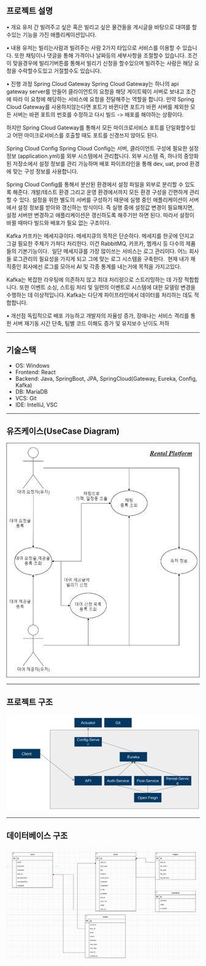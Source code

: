 ## 프로젝트 설명
• 개요
유저 간 빌려주고 싶은 혹은 빌리고 싶은 물건들을 게시글을 바탕으로 대여를 할수있는 기능을 가진 애플리케이션입니다.

• 내용
유저는 빌리는사람과 빌려주는 사람 2가지 타입으로 서비스를 이용할 수 있습니다.
또한 채팅이나 댓글을 통해 가격이나 날짜등의 세부사항을 조절할수 있습니다.
조건이 맞을경우에 빌리기버튼를 통해서 빌리기 신청을 할수있으며 빌려주는 사람은 해당 요청을 수락할수도있고 거절할수도 있습니다.

• 진행 과정
Spring Cloud Gateway
Spring Cloud Gateway는 하나의 api gateway server를 만들어 클라이언트의 요청을 해당 게이트웨이 서버로 보내고 조건에 따라 이 요청에 해당하는 서비스에 요청을 전달해주는 역할을 합니다.
만약 Spring Cloud Gateway를 사용하지않는다면 포트가 바뀐다면 포트가 바뀐 서버를 제외한 모든 서버는 바뀐 포트의 번호를 수정하고 다시 빌드 -> 배포를 해야하는 상황이다.

하지만 Spring Cloud Gateway를 통해서 모든 마이크로서비스 포트를 단일화할수있고 어떤 마이크로서비스를 호출할 때도 포트를 신경쓰지 않아도 된다.


Spring Cloud Config
Spring Cloud Config는 서버, 클라이언트 구성에 필요한 설정 정보 (application.yml)를 외부 시스템에서 관리합니다. 외부 시스템 즉, 하나의 중앙화된 저장소에서 설정 정보를 관리 가능하며 배포 파이프라인을 통해 dev, uat, prod 환경에 맞는 구성 정보를 사용합니다.

Spring Cloud Config를 통해서 분산된 환경에서 설정 파일을 외부로 분리할 수 있도록 해준다. 개발/테스트 환경 그리고 운영 환경에서까지 모든 환경 구성을 간편하게 관리할 수 있다. 설정을 위한 별도의 서버를 구성하기 때문에 실행 중인 애플리케이션이 서버에서 설정 정보를 받아와 갱신하는 방식이다. 즉 실행 중에 설정값 변경이 필요해지면, 설정 서버만 변경하고 애플리케이션은 갱신하도록 해주기만 하면 된다. 따라서 설정이 바뀔 때마다 빌드와 배포가 필요 없는 구조이다.


Kafka
카프카는 메세지큐이다. 메세지큐의 목적은 단순하다. 메세지를 한곳에 던지고 그걸 필요한 주체가 가져다 처리한다. 이건 RabbitMQ, 카프카, 멤캐시 등 다수의 제품들의 기본기능이다.  일단 메세지큐를 가장 많이쓰는 서비스는 로그 관리이다. 어느 회사들 로그관리의 필요성을 가지게 되고 그에 맞는 로그 시스템을 구축한다. 
현재 내가 재직중인 회사에선 로그를 모아서 AI 및 각종 통계를 내는거에 목적을 가지고있다. 

Kafka는 복잡한 라우팅에 의존하지 않고 최대 처리량으로 스트리밍하는 데 가장 적합합니다. 또한 이벤트 소싱, 스트림 처리 및 일련의 이벤트로 시스템에 대한 모델링 변경을 수행하는 데 이상적입니다. Kafka는 다단계 파이프라인에서 데이터를 처리하는 데도 적합합니다.

• 개선점
독립적으로 배포 가능하고 개발자의 자율성 증가, 장애나는 서비스 격리를 통한 서버 재기동 시간 단축, 팀별 코드 이해도 증가 및 유지보수 난이도 저하


---
## 기술스택
- OS: Windows
- Frontend: React
- Backend: Java, SpringBoot, JPA, SpringCloud(Gateway, Eureka, Config, Kafka)
- DB: MariaDB
- VCS: Git
- IDE: IntelliJ, VSC


---
## 유즈케이스(UseCase Diagram)
![UseCase Diagram](picture/UseCaseDiagram.png)


---
## 프로젝트 구조
![Project Architecture](picture/ProjectArchitecture.png)


---
## 데이터베이스 구조
![Database Architecture](picture/DatabaseArchitecture.png)
